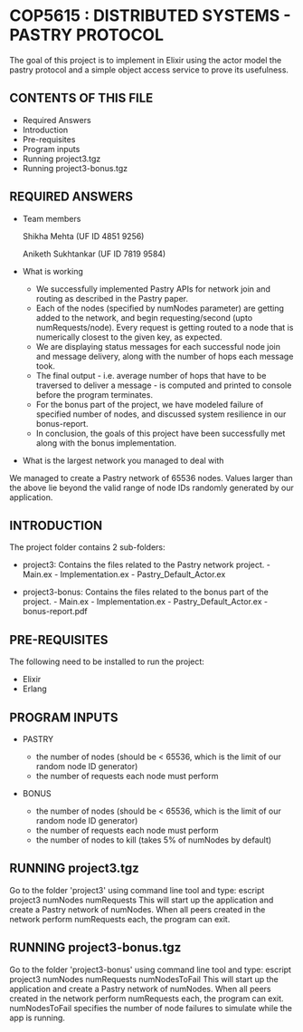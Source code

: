 # COP5615 : DISTRIBUTED SYSTEMS - PASTRY PROTOCOL
The goal of this project is to implement in Elixir using the actor model the pastry protocol and a simple object access service to prove its usefulness.


CONTENTS OF THIS FILE 
---------------------
   
 * Required Answers  
 * Introduction
 * Pre-requisites
 * Program inputs
 * Running project3.tgz
 * Running project3-bonus.tgz


REQUIRED ANSWERS
----------------
* Team members

  Shikha Mehta (UF ID 4851 9256)
  
  Aniketh Sukhtankar (UF ID 7819 9584)


* What is working

  - We successfully implemented Pastry APIs for network join and routing as described in the Pastry paper.
  - Each of the nodes (specified by numNodes parameter) are getting added to the network, and begin requesting/second (upto numRequests/node). Every request is getting routed to a node that is numerically closest to the given key, as expected.
  - We are displaying status messages for each successful node join and message delivery, along with the number of hops each message took.
  - The final output - i.e. average number of hops that have to be traversed to deliver a message - is computed and printed to console before the program terminates.
  - For the bonus part of the project, we have modeled failure of specified number of nodes, and discussed system resilience in our bonus-report.
  - In conclusion, the goals of this project have been successfully met along with the bonus implementation.

* What is the largest network you managed to deal with

We managed to create a Pastry network of 65536 nodes.
Values larger than the above lie beyond the valid range of node IDs randomly generated by our application.

INTRODUCTION
------------
The project folder contains 2 sub-folders:

* project3: Contains the files related to the Pastry network project.
          - Main.ex
          - Implementation.ex
	  - Pastry_Default_Actor.ex

* project3-bonus: Contains the files related to the bonus part of the project.
	        - Main.ex
        	- Implementation.ex
	 	- Pastry_Default_Actor.ex
         	- bonus-report.pdf

PRE-REQUISITES
------------
The following need to be installed to run the project:
* Elixir
* Erlang

PROGRAM INPUTS
------------
* PASTRY
  - the number of nodes (should be < 65536, which is the limit of our random node ID generator)
  - the number of requests each node must perform

* BONUS
  - the number of nodes (should be < 65536, which is the limit of our random node ID generator)
  - the number of requests each node must perform
  - the number of nodes to kill (takes 5% of numNodes by default)

RUNNING project3.tgz
------------------------------
 Go to the folder 'project3' using command line tool and type: escript project3 numNodes numRequests
 This will start up the application and create a Pastry network of numNodes. When all peers created in the network perform numRequests each, the program can exit.

RUNNING project3-bonus.tgz
------------------------------
 Go to the folder 'project3-bonus' using command line tool and type: escript project3 numNodes numRequests numNodesToFail
 This will start up the application and create a Pastry network of numNodes. When all peers created in the network perform numRequests each, the program can exit. numNodesToFail specifies the number of node failures to simulate while the app is running.
